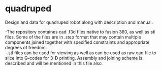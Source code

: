 # quadruped
Design and data for quadruped robot along with description and manual.

-The repository containes cad .f3d files native to fusion 360, as well as stl files. Some of the files are in .step format that may contain multiple components joined together with specified constraints and appropriate degrees of freedom.  
-.stl files can be used for viewing as well as can be used as raw cad file to slice into G-codes for 3-D printing. Assembly and joining scheme is described and will be mentioned in this file also.
